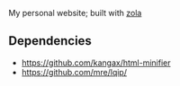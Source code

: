 My personal website; built with [zola](https://www.getzola.org/)  

## Dependencies

* https://github.com/kangax/html-minifier
* https://github.com/mre/lqip/